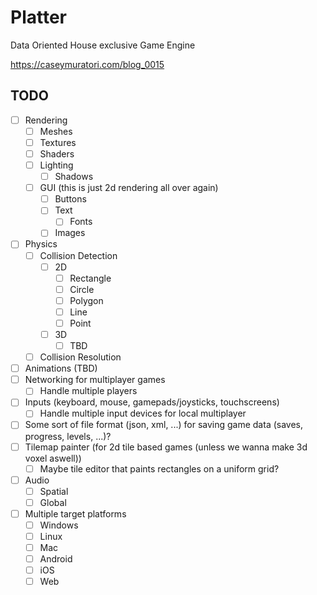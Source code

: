 # Platter
Data Oriented House exclusive Game Engine

https://caseymuratori.com/blog_0015

## TODO
- [ ] Rendering
	- [ ] Meshes
	- [ ] Textures
	- [ ] Shaders
	- [ ] Lighting
		- [ ] Shadows
	- [ ] GUI (this is just 2d rendering all over again)
		- [ ] Buttons
		- [ ] Text
			- [ ] Fonts
		- [ ] Images
- [ ] Physics
    - [ ] Collision Detection
		- [ ] 2D
			- [ ] Rectangle
			- [ ] Circle
			- [ ] Polygon
			- [ ] Line
			- [ ] Point
		- [ ] 3D
			- [ ] TBD
	- [ ] Collision Resolution
- [ ] Animations (TBD)
- [ ] Networking for multiplayer games
	- [ ] Handle multiple players
- [ ] Inputs (keyboard, mouse, gamepads/joysticks, touchscreens)
    - [ ] Handle multiple input devices for local multiplayer
- [ ] Some sort of file format (json, xml, ...) for saving game data (saves, progress, levels, ...)?
- [ ] Tilemap painter (for 2d tile based games (unless we wanna make 3d voxel aswell))
    - [ ] Maybe tile editor that paints rectangles on a uniform grid?
- [ ] Audio
	- [ ] Spatial
	- [ ] Global
- [ ] Multiple target platforms
	- [ ] Windows
	- [ ] Linux
	- [ ] Mac
	- [ ] Android
	- [ ] iOS
	- [ ] Web
